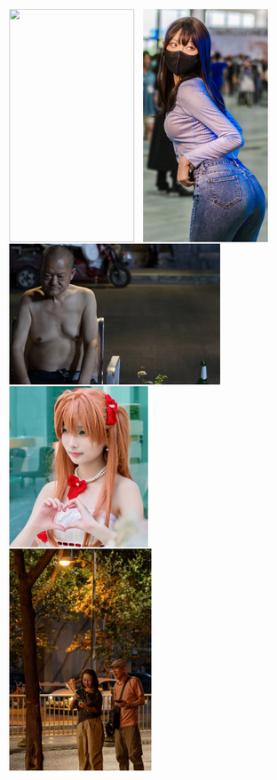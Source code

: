 <img src="https://www.freeimg.cn/i/2024/01/23/65af6c02186fa.jpg" width="225" height="420">
&nbsp;&nbsp;
<img src="./images/IMG_2483.jpg" width="225" height="420">
&nbsp;&nbsp;
<img src="./images/IMG_2600.jpg" width="380" height="254">
&nbsp;&nbsp;
<img src="./images/IMG_2443.jpg" width="250" height="290">
&nbsp;&nbsp;
<img src="./images/IMG_2442.jpg" width="256" height="400">